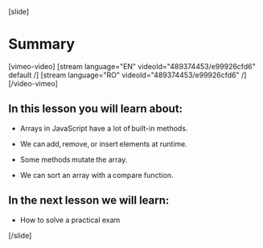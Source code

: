 [slide]
# Summary

[vimeo-video]
[stream language="EN" videoId="489374453/e99926cfd6" default /]
[stream language="RO" videoId="489374453/e99926cfd6"  /]
[/video-vimeo]

## In this lesson you will learn about:

* Arrays in JavaScript have a lot of built\-in methods.

* We can add, remove, or insert elements at runtime.

* Some methods mutate the array.

* We can sort an array with a compare function.

## In the next lesson we will learn:

- How to solve a practical exam

[/slide]